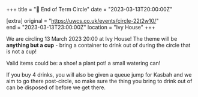+++
title = "🍻 End of Term Circle"
date = "2023-03-13T20:00:00Z"

[extra]
original = "https://uwcs.co.uk/events/circle-22t2w10/"    
end = "2023-03-13T23:00:00Z"
location = "Ivy House"
+++

We are circling 13 March 2023 20:00 at Ivy House! The theme will be **anything but a cup** - bring a container to drink out of during the circle that is not a cup! 

Valid items could be: a shoe! a plant pot! a small watering can!

If you buy 4 drinks, you will also be given a queue jump for Kasbah and we aim to go there post-circle, so make sure the thing you bring to drink out of can be disposed of before we get there.
